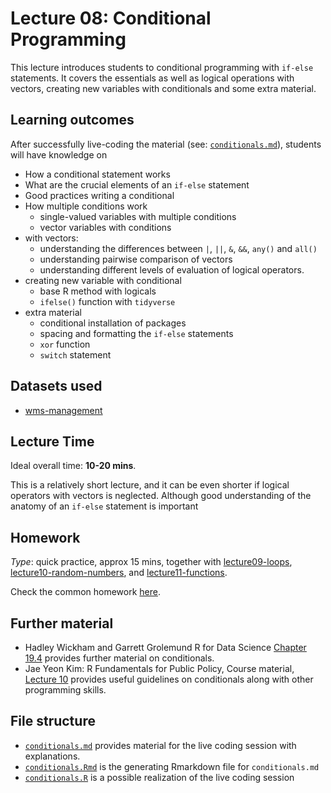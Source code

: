 # Lecture 08: Conditional Programming

This lecture introduces students to conditional programming with `if-else` statements. It covers the essentials as well as logical operations with vectors, creating new variables with conditionals and some extra material.


## Learning outcomes
After successfully live-coding the material (see: [`conditionals.md`](https://github.com/gabors-data-analysis/da-coding-rstats/blob/main/lecture08-conditionals/conditionals.md)), students will have knowledge on

- How a conditional statement works
- What are the crucial elements of an `if-else` statement
- Good practices writing a conditional
- How multiple conditions work
  - single-valued variables with multiple conditions
  - vector variables with conditions
- with vectors:
  - understanding the differences between `|`, `||`, `&`, `&&`, `any()` and `all()`
  - understanding pairwise comparison of vectors
  - understanding different levels of evaluation of logical operators.
- creating new variable with conditional
  - base R method with logicals
  - `ifelse()` function with `tidyverse`  
- extra material
  - conditional installation of packages
  - spacing and formatting the `if-else` statements
  - `xor` function
  - `switch` statement 

## Datasets used

- [wms-management](https://gabors-data-analysis.com/datasets/#wms-management-survey)

## Lecture Time

Ideal overall time: **10-20 mins**.

This is a relatively short lecture, and it can be even shorter if logical operators with vectors is neglected. Although good understanding of the anatomy of an `if-else` statement is important

## Homework

*Type*: quick practice, approx 15 mins, together with [lecture09-loops](https://github.com/gabors-data-analysis/da-coding-rstats/edit/main/lecture09-loops), [lecture10-random-numbers](https://github.com/gabors-data-analysis/da-coding-rstats/edit/main/lecture10-random-numbers), and [lecture11-functions](https://github.com/gabors-data-analysis/da-coding-rstats/edit/main/lecture11-functions).

Check the common homework [here](https://github.com/gabors-data-analysis/da-coding-rstats/blob/main/lecture11-functions/README.md).

## Further material

  - Hadley Wickham and Garrett Grolemund R for Data Science [Chapter 19.4](https://r4ds.had.co.nz/functions.html) provides further material on conditionals.
  - Jae Yeon Kim: R Fundamentals for Public Policy, Course material, [Lecture 10](https://github.com/KDIS-DSPPM/r-fundamentals/blob/main/lecture_notes/10_functional_programming.Rmd) provides useful guidelines on conditionals along with other programming skills.


## File structure
  
  - [`conditionals.md`](https://github.com/gabors-data-analysis/da-coding-rstats/blob/main/lecture08-conditionals/conditionals.md) provides material for the live coding session with explanations.
  - [`conditionals.Rmd`](https://github.com/gabors-data-analysis/da-coding-rstats/blob/main/lecture08-conditionals/conditionals.Rmd) is the generating Rmarkdown file for `conditionals.md`
  - [`conditionals.R`](https://github.com/gabors-data-analysis/da-coding-rstats/blob/main/lecture08-conditionals/conditionals.R) is a possible realization of the live coding session
